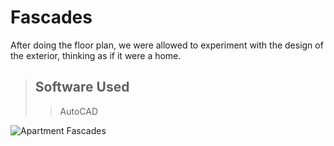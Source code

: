 # Fascades
After doing the floor plan, we were allowed to experiment with the design of the exterior, thinking as if it were a home. 

> ## Software Used
>> AutoCAD

<img src="https://i.ibb.co/58jhrdB/Screenshot-2024-11-05-11-14-40-AM.png" alt="Apartment Fascades">
